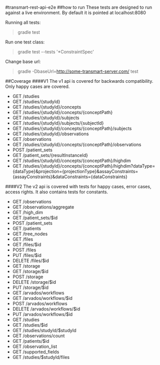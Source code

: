 #transmart-rest-api-e2e
##how to run
These tests are designed to run against a live environment. By default it is pointed at localhost:8080

Running all tests:
>gradle test

Run one test class: 
>gradle test --tests '*ConstraintSpec'

Change base url:
>gradle -DbaseUrl=http://some-transmart-server.com/ test

##Coverage
####V1
The v1 api is covered for backwards compatibility. Only happy cases are covered.
- GET /studies
- GET /studies/{studyId}
- GET /studies/{studyId}/concepts
- GET /studies/{studyId}/concepts/{conceptPath}
- GET /studies/{studyId}/subjects
- GET /studies/{studyId}/subjects/{subjectId} 
- GET /studies/{studyId}/concepts/{conceptPath}/subjects
- GET /studies/{studyId}/observations
- GET /observations
- GET /studies/{studyId}/concepts/{conceptPath}/observations
- POST /patient_sets
- GET /patient_sets/{resultInstanceId}
- GET /studies/{studyId}/concepts/{conceptPath}/highdim
- GET /studies/{studyId}/concepts/{conceptPath}/highdim?dataType={dataType}&projection={projectionType}&assayConstraints={assayConstraints}&dataConstraints={dataConstraints}

####V2
The v2 api is covered with tests for happy cases, error cases, access rights.
It also contains tests for constants.
- GET /observations
- GET /observations/aggregate
- GET /high_dim
- GET /patient_sets/$id
- POST /patient_sets
- GET /patients
- GET /tree_nodes
- GET /files
- GET /files/$id
- POST /files
- PUT /files/$id
- DELETE /files/$id
- GET /storage
- GET /storage/$id
- POST /storage
- DELETE /storage/$id
- PUT /storage/$id
- GET /arvados/workflows
- GET /arvados/workflows/$id
- POST /arvados/workflows
- DELETE /arvados/workflows/$id
- PUT /arvados/workflows/$id
- GET /studies
- GET /studies/$id
- GET /studies/studyId/$studyId
- GET /observations/count
- GET /patients/$id
- GET /observation_list
- GET /supported_fields
- GET /studies/$studyId/files
